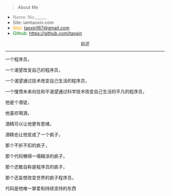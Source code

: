 
> About Me

* <span style="color:#888">Name: Nix______</span>
* <span style="color:#555">Site: iamtaoxin.com</span>
* <span style="color:orange">Mail: taoxin167@gmail.com</span>
* <span style="color:green">Github: https://github.com/taosin</span>

<center>自述</center>

---

一个程序员，

一个渴望改变自己的程序员，

一个渴望通过技术改变自己生活的程序员，

一个憧憬未来向往和平渴望通过科学技术改变自己生活的平凡的程序员，

他是个酒徒，

他喜欢喝酒，

酒精可以让他更有思绪，

酒精也让他变成了一个疯子，

那个不折不扣的疯子，

那个代码懒得一塌糊涂的疯子，

那个还敢自称是程序员的疯子，

那个还妄想改变世界的疯子程序员，

代码是他唯一挚爱和持续坚持的东西



